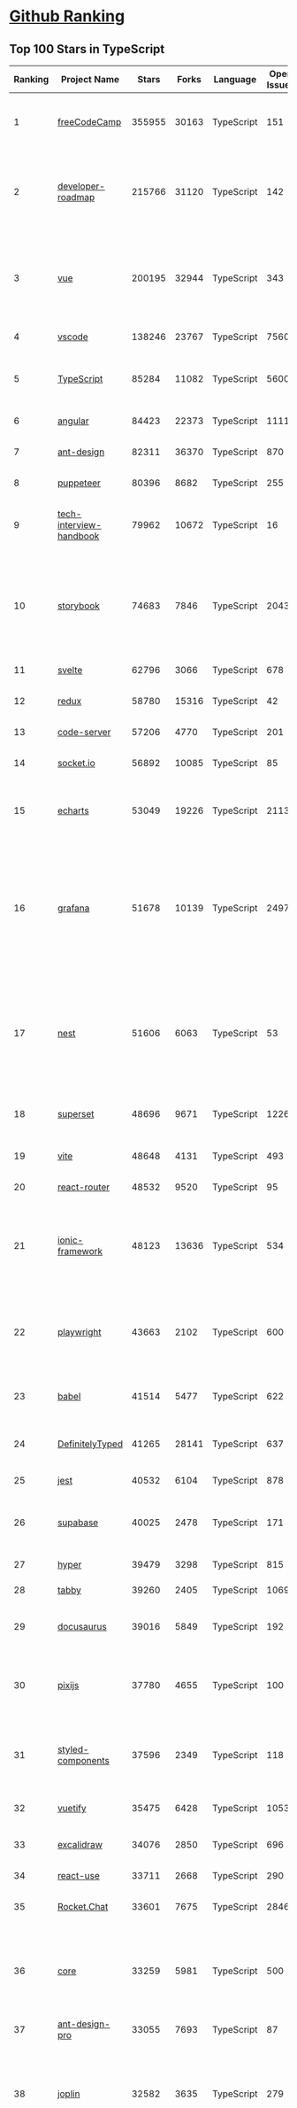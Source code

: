 [Github Ranking](../README.md)
==========

## Top 100 Stars in TypeScript

| Ranking | Project Name | Stars | Forks | Language | Open Issues | Description | Last Commit |
| ------- | ------------ | ----- | ----- | -------- | ----------- | ----------- | ----------- |
| 1 | [freeCodeCamp](https://github.com/freeCodeCamp/freeCodeCamp) | 355955 | 30163 | TypeScript | 151 | freeCodeCamp.org's open-source codebase and curriculum. Learn to code for free. | 2022-10-22T02:26:33Z |
| 2 | [developer-roadmap](https://github.com/kamranahmedse/developer-roadmap) | 215766 | 31120 | TypeScript | 142 | Interactive roadmaps, guides and other educational content to help developers grow in their careers. | 2022-10-21T21:32:26Z |
| 3 | [vue](https://github.com/vuejs/vue) | 200195 | 32944 | TypeScript | 343 | 🖖 Vue.js is a progressive, incrementally-adoptable JavaScript framework for building UI on the web. | 2022-10-21T00:15:41Z |
| 4 | [vscode](https://github.com/microsoft/vscode) | 138246 | 23767 | TypeScript | 7560 | Visual Studio Code | 2022-10-21T23:43:42Z |
| 5 | [TypeScript](https://github.com/microsoft/TypeScript) | 85284 | 11082 | TypeScript | 5600 | TypeScript is a superset of JavaScript that compiles to clean JavaScript output. | 2022-10-22T00:09:33Z |
| 6 | [angular](https://github.com/angular/angular) | 84423 | 22373 | TypeScript | 1111 | The modern web developer’s platform | 2022-10-21T23:30:05Z |
| 7 | [ant-design](https://github.com/ant-design/ant-design) | 82311 | 36370 | TypeScript | 870 | An enterprise-class UI design language and React UI library | 2022-10-22T02:32:54Z |
| 8 | [puppeteer](https://github.com/puppeteer/puppeteer) | 80396 | 8682 | TypeScript | 255 | Headless Chrome Node.js API | 2022-10-21T14:20:36Z |
| 9 | [tech-interview-handbook](https://github.com/yangshun/tech-interview-handbook) | 79962 | 10672 | TypeScript | 16 | 💯 Curated coding interview preparation materials for busy software engineers | 2022-10-22T02:23:30Z |
| 10 | [storybook](https://github.com/storybookjs/storybook) | 74683 | 7846 | TypeScript | 2043 | Storybook is a frontend workshop for building UI components and pages in isolation. Made for UI development, testing, and documentation.  | 2022-10-22T02:51:59Z |
| 11 | [svelte](https://github.com/sveltejs/svelte) | 62796 | 3066 | TypeScript | 678 | Cybernetically enhanced web apps | 2022-10-21T18:01:16Z |
| 12 | [redux](https://github.com/reduxjs/redux) | 58780 | 15316 | TypeScript | 42 | Predictable state container for JavaScript apps | 2022-10-15T07:56:55Z |
| 13 | [code-server](https://github.com/coder/code-server) | 57206 | 4770 | TypeScript | 201 | VS Code in the browser | 2022-10-21T23:24:07Z |
| 14 | [socket.io](https://github.com/socketio/socket.io) | 56892 | 10085 | TypeScript | 85 | Realtime application framework (Node.JS server) | 2022-10-15T05:53:43Z |
| 15 | [echarts](https://github.com/apache/echarts) | 53049 | 19226 | TypeScript | 2113 | Apache ECharts is a powerful, interactive charting and data visualization library for browser | 2022-10-21T16:14:08Z |
| 16 | [grafana](https://github.com/grafana/grafana) | 51678 | 10139 | TypeScript | 2497 | The open and composable observability and data visualization platform. Visualize metrics, logs, and traces from multiple sources like Prometheus, Loki, Elasticsearch, InfluxDB, Postgres and many more.  | 2022-10-22T02:15:59Z |
| 17 | [nest](https://github.com/nestjs/nest) | 51606 | 6063 | TypeScript | 53 | A progressive Node.js framework for building efficient, scalable, and enterprise-grade server-side applications on top of TypeScript & JavaScript (ES6, ES7, ES8) 🚀 | 2022-10-21T21:46:47Z |
| 18 | [superset](https://github.com/apache/superset) | 48696 | 9671 | TypeScript | 1226 | Apache Superset is a Data Visualization and Data Exploration Platform | 2022-10-22T02:26:36Z |
| 19 | [vite](https://github.com/vitejs/vite) | 48648 | 4131 | TypeScript | 493 | Next generation frontend tooling. It's fast! | 2022-10-21T23:55:34Z |
| 20 | [react-router](https://github.com/remix-run/react-router) | 48532 | 9520 | TypeScript | 95 | Declarative routing for React | 2022-10-21T22:03:27Z |
| 21 | [ionic-framework](https://github.com/ionic-team/ionic-framework) | 48123 | 13636 | TypeScript | 534 | A powerful cross-platform UI toolkit for building native-quality iOS, Android, and Progressive Web Apps with HTML, CSS, and JavaScript. | 2022-10-21T18:37:19Z |
| 22 | [playwright](https://github.com/microsoft/playwright) | 43663 | 2102 | TypeScript | 600 | Playwright is a framework for Web Testing and Automation. It allows testing Chromium, Firefox and WebKit with a single API.  | 2022-10-22T00:57:23Z |
| 23 | [babel](https://github.com/babel/babel) | 41514 | 5477 | TypeScript | 622 | 🐠 Babel is a compiler for writing next generation JavaScript. | 2022-10-21T14:55:35Z |
| 24 | [DefinitelyTyped](https://github.com/DefinitelyTyped/DefinitelyTyped) | 41265 | 28141 | TypeScript | 637 | The repository for high quality TypeScript type definitions. | 2022-10-22T03:01:22Z |
| 25 | [jest](https://github.com/facebook/jest) | 40532 | 6104 | TypeScript | 878 | Delightful JavaScript Testing. | 2022-10-21T22:15:29Z |
| 26 | [supabase](https://github.com/supabase/supabase) | 40025 | 2478 | TypeScript | 171 | The open source Firebase alternative. Follow to stay updated about our public Beta. | 2022-10-22T03:01:14Z |
| 27 | [hyper](https://github.com/vercel/hyper) | 39479 | 3298 | TypeScript | 815 | A terminal built on web technologies | 2022-10-18T17:48:29Z |
| 28 | [tabby](https://github.com/Eugeny/tabby) | 39260 | 2405 | TypeScript | 1069 | A terminal for a more modern age | 2022-10-21T18:53:34Z |
| 29 | [docusaurus](https://github.com/facebook/docusaurus) | 39016 | 5849 | TypeScript | 192 | Easy to maintain open source documentation websites. | 2022-10-21T18:03:48Z |
| 30 | [pixijs](https://github.com/pixijs/pixijs) | 37780 | 4655 | TypeScript | 100 | The HTML5 Creation Engine: Create beautiful digital content with the fastest, most flexible 2D WebGL renderer. | 2022-10-22T02:59:57Z |
| 31 | [styled-components](https://github.com/styled-components/styled-components) | 37596 | 2349 | TypeScript | 118 | Visual primitives for the component age. Use the best bits of ES6 and CSS to style your apps without stress 💅 | 2022-10-21T09:36:48Z |
| 32 | [vuetify](https://github.com/vuetifyjs/vuetify) | 35475 | 6428 | TypeScript | 1053 | 🐉 Material Component Framework for Vue | 2022-10-21T20:42:32Z |
| 33 | [excalidraw](https://github.com/excalidraw/excalidraw) | 34076 | 2850 | TypeScript | 696 | Virtual whiteboard for sketching hand-drawn like diagrams | 2022-10-21T21:28:56Z |
| 34 | [react-use](https://github.com/streamich/react-use) | 33711 | 2668 | TypeScript | 290 | React Hooks — 👍 | 2022-10-13T07:43:19Z |
| 35 | [Rocket.Chat](https://github.com/RocketChat/Rocket.Chat) | 33601 | 7675 | TypeScript | 2846 | The communications platform that puts data protection first. | 2022-10-21T23:42:02Z |
| 36 | [core](https://github.com/vuejs/core) | 33259 | 5981 | TypeScript | 500 | 🖖 Vue.js is a progressive, incrementally-adoptable JavaScript framework for building UI on the web. | 2022-10-21T07:25:14Z |
| 37 | [ant-design-pro](https://github.com/ant-design/ant-design-pro) | 33055 | 7693 | TypeScript | 87 | 👨🏻‍💻👩🏻‍💻 Use Ant Design like a Pro! | 2022-10-21T02:29:44Z |
| 38 | [joplin](https://github.com/laurent22/joplin) | 32582 | 3635 | TypeScript | 279 | Joplin - an open source note taking and to-do application with synchronisation capabilities for Windows, macOS, Linux, Android and iOS. | 2022-10-21T10:47:42Z |
| 39 | [immutable-js](https://github.com/immutable-js/immutable-js) | 32288 | 1853 | TypeScript | 97 | Immutable persistent data collections for Javascript which increase efficiency and simplicity. | 2022-09-28T19:20:14Z |
| 40 | [nativefier](https://github.com/nativefier/nativefier) | 31890 | 2035 | TypeScript | 192 | Make any web page a desktop application | 2022-10-17T20:40:01Z |
| 41 | [nocodb](https://github.com/nocodb/nocodb) | 31833 | 1940 | TypeScript | 399 | 🔥 🔥 🔥 Open Source Airtable Alternative | 2022-10-21T19:37:41Z |
| 42 | [taro](https://github.com/NervJS/taro) | 31759 | 4313 | TypeScript | 831 | 开放式跨端跨框架解决方案，支持使用 React/Vue/Nerv 等框架来开发微信/京东/百度/支付宝/字节跳动/ QQ 小程序/H5/React Native 等应用。  https://taro.zone/ | 2022-10-22T00:12:50Z |
| 43 | [formik](https://github.com/jaredpalmer/formik) | 31362 | 2603 | TypeScript | 620 | Build forms in React, without the tears 😭  | 2022-10-19T14:26:36Z |
| 44 | [react-hook-form](https://github.com/react-hook-form/react-hook-form) | 31286 | 1553 | TypeScript | 0 | 📋 React Hooks for form state management and validation (Web + React Native) | 2022-10-22T02:54:55Z |
| 45 | [query](https://github.com/TanStack/query) | 30513 | 1853 | TypeScript | 26 | 🤖 Powerful asynchronous state management, server-state utilities and data fetching for TS/JS, React, Solid, Svelte and Vue. | 2022-10-21T23:42:23Z |
| 46 | [date-fns](https://github.com/date-fns/date-fns) | 30094 | 1534 | TypeScript | 358 | ⏳ Modern JavaScript date utility library ⌛️ | 2022-10-21T22:46:15Z |
| 47 | [typeorm](https://github.com/typeorm/typeorm) | 29569 | 5457 | TypeScript | 1705 | ORM for TypeScript and JavaScript (ES7, ES6, ES5). Supports MySQL, PostgreSQL, MariaDB, SQLite, MS SQL Server, Oracle, SAP Hana, WebSQL databases. Works in NodeJS, Browser, Ionic, Cordova and Electron platforms. | 2022-10-21T15:50:24Z |
| 48 | [chakra-ui](https://github.com/chakra-ui/chakra-ui) | 29272 | 2620 | TypeScript | 73 | ⚡️ Simple, Modular & Accessible UI Components for your React Applications | 2022-10-21T19:23:30Z |
| 49 | [graphql-engine](https://github.com/hasura/graphql-engine) | 28469 | 2489 | TypeScript | 1820 | Blazing fast, instant realtime GraphQL APIs on your DB with fine grained access control, also trigger webhooks on database events. | 2022-10-22T01:46:41Z |
| 50 | [rxjs](https://github.com/ReactiveX/rxjs) | 27859 | 2880 | TypeScript | 207 | A reactive programming library for JavaScript | 2022-10-21T08:49:14Z |
| 51 | [html2canvas](https://github.com/niklasvh/html2canvas) | 26933 | 4498 | TypeScript | 788 | Screenshots with JavaScript | 2022-10-21T16:15:17Z |
| 52 | [postcss](https://github.com/postcss/postcss) | 26804 | 1547 | TypeScript | 15 | Transforming styles with JS plugins | 2022-10-12T19:28:44Z |
| 53 | [appwrite](https://github.com/appwrite/appwrite) | 26560 | 2188 | TypeScript | 711 | Secure Backend Server for Web, Mobile & Flutter Developers 🚀 AKA the 100% open-source Firebase alternative. | 2022-10-22T02:25:32Z |
| 54 | [prisma](https://github.com/prisma/prisma) | 26381 | 939 | TypeScript | 2258 | Next-generation ORM for Node.js & TypeScript \| PostgreSQL, MySQL, MariaDB, SQL Server, SQLite, MongoDB and CockroachDB | 2022-10-22T01:04:30Z |
| 55 | [n8n](https://github.com/n8n-io/n8n) | 26071 | 3041 | TypeScript | 121 | Free and source-available fair-code licensed workflow automation tool. Easily automate tasks across different services. | 2022-10-21T19:28:53Z |
| 56 | [type-challenges](https://github.com/type-challenges/type-challenges) | 26023 | 2531 | TypeScript | 15817 | Collection of TypeScript type challenges with online judge | 2022-10-19T15:48:20Z |
| 57 | [mobx](https://github.com/mobxjs/mobx) | 25802 | 1707 | TypeScript | 15 | Simple, scalable state management. | 2022-10-16T20:20:24Z |
| 58 | [angular-cli](https://github.com/angular/angular-cli) | 25699 | 12114 | TypeScript | 202 | CLI tool for Angular | 2022-10-21T21:38:24Z |
| 59 | [slate](https://github.com/ianstormtaylor/slate) | 25682 | 2906 | TypeScript | 523 | A completely customizable framework for building rich text editors. (Currently in beta.) | 2022-10-21T18:27:44Z |
| 60 | [react-select](https://github.com/JedWatson/react-select) | 25288 | 3970 | TypeScript | 217 | The Select Component for React.js | 2022-10-21T06:44:40Z |

